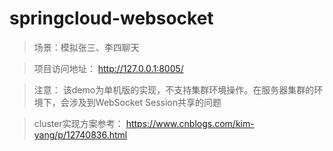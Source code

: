# springcloud-websocket

> 场景：模拟张三、李四聊天

> 项目访问地址： http://127.0.0.1:8005/

> 注意： 该demo为单机版的实现，不支持集群环境操作。在服务器集群的环境下，会涉及到WebSocket Session共享的问题

> cluster实现方案参考： https://www.cnblogs.com/kim-yang/p/12740836.html

